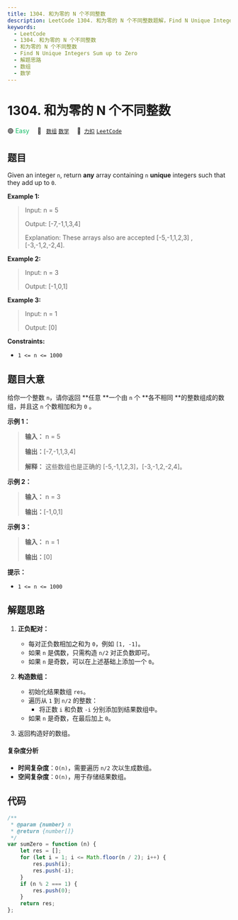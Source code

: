 ```yaml
---
title: 1304. 和为零的 N 个不同整数
description: LeetCode 1304. 和为零的 N 个不同整数题解，Find N Unique Integers Sum up to Zero，包含解题思路、复杂度分析以及完整的 JavaScript 代码实现。
keywords:
  - LeetCode
  - 1304. 和为零的 N 个不同整数
  - 和为零的 N 个不同整数
  - Find N Unique Integers Sum up to Zero
  - 解题思路
  - 数组
  - 数学
---
```


# 1304. 和为零的 N 个不同整数

🟢 <font color=#15bd66>Easy</font>&emsp; 🔖&ensp; [`数组`](/tag/array.md) [`数学`](/tag/math.md)&emsp; 🔗&ensp;[`力扣`](https://leetcode.cn/problems/find-n-unique-integers-sum-up-to-zero) [`LeetCode`](https://leetcode.com/problems/find-n-unique-integers-sum-up-to-zero)

## 题目

Given an integer `n`, return **any** array containing `n` **unique** integers
such that they add up to `0`.

**Example 1:**

> Input: n = 5
>
> Output: [-7,-1,1,3,4]
>
> Explanation: These arrays also are accepted [-5,-1,1,2,3] , [-3,-1,2,-2,4].

**Example 2:**

> Input: n = 3
>
> Output: [-1,0,1]

**Example 3:**

> Input: n = 1
>
> Output: [0]

**Constraints:**

- `1 <= n <= 1000`

## 题目大意

给你一个整数 `n`，请你返回 **任意 **一个由 `n` 个 **各不相同 **的整数组成的数组，并且这 `n` 个数相加和为 `0` 。

**示例 1：**

> **输入：** n = 5
>
> **输出：**[-7,-1,1,3,4]
>
> **解释：** 这些数组也是正确的 [-5,-1,1,2,3]，[-3,-1,2,-2,4]。

**示例 2：**

> **输入：** n = 3
>
> **输出：**[-1,0,1]

**示例 3：**

> **输入：** n = 1
>
> **输出：**[0]

**提示：**

- `1 <= n <= 1000`

## 解题思路

1. **正负配对：**

   - 每对正负数相加之和为 `0`，例如 `[1, -1]`。
   - 如果 `n` 是偶数，只需构造 `n/2` 对正负数即可。
   - 如果 `n` 是奇数，可以在上述基础上添加一个 `0`。

2. **构造数组：**
   - 初始化结果数组 `res`。
   - 遍历从 `1` 到 `n/2` 的整数：
     - 将正数 `i` 和负数 `-i` 分别添加到结果数组中。
   - 如果 `n` 是奇数，在最后加上 `0`。
3. 返回构造好的数组。

#### 复杂度分析

- **时间复杂度**：`O(n)`，需要遍历 `n/2` 次以生成数组。
- **空间复杂度**：`O(n)`，用于存储结果数组。

## 代码

```javascript
/**
 * @param {number} n
 * @return {number[]}
 */
var sumZero = function (n) {
	let res = [];
	for (let i = 1; i <= Math.floor(n / 2); i++) {
		res.push(i);
		res.push(-i);
	}
	if (n % 2 === 1) {
		res.push(0);
	}
	return res;
};
```

